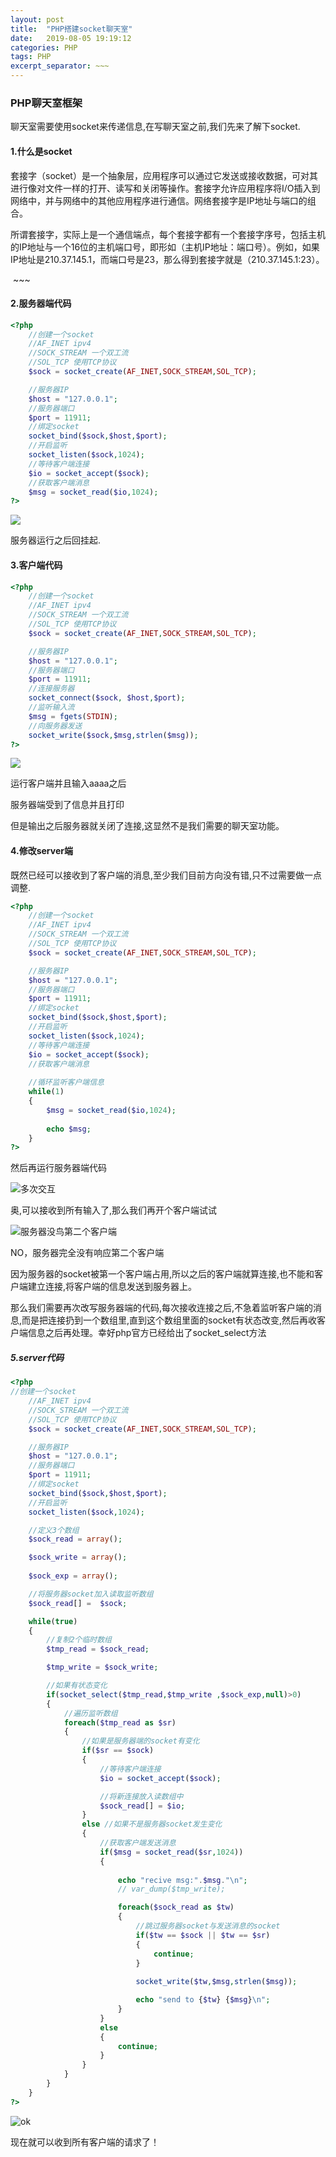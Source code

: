```yaml
---
layout: post
title:  "PHP搭建socket聊天室"
date:   2019-08-05 19:19:12
categories: PHP
tags: PHP
excerpt_separator: ~~~
---
```

### PHP聊天室框架



​		聊天室需要使用socket来传递信息,在写聊天室之前,我们先来了解下socket.

#### 1.什么是socket

​		套接字（socket）是一个抽象层，应用程序可以通过它发送或接收数据，可对其进行像对文件一样的打开、读写和关闭等操作。套接字允许应用程序将I/O插入到网络中，并与网络中的其他应用程序进行通信。网络套接字是IP地址与端口的组合。

​		所谓套接字，实际上是一个通信端点，每个套接字都有一个套接字序号，包括主机的IP地址与一个16位的主机端口号，即形如（主机IP地址：端口号）。例如，如果IP地址是210.37.145.1，而端口号是23，那么得到套接字就是（210.37.145.1:23）。

​    ~~~

#### 2.服务器端代码

```php
<?php
	//创建一个socket
    //AF_INET ipv4
    //SOCK_STREAM 一个双工流
    //SOL_TCP 使用TCP协议
	$sock = socket_create(AF_INET,SOCK_STREAM,SOL_TCP);

	//服务器IP
	$host = "127.0.0.1";
	//服务器端口
	$port = 11911;
	//绑定socket
	socket_bind($sock,$host,$port);
	//开启监听	
	socket_listen($sock,1024);
	//等待客户端连接
	$io = socket_accept($sock);
	//获取客户端消息
	$msg = socket_read($io,1024);
?>

```





![](/assets/socketserver1.png)



服务器运行之后回挂起.



#### 3.客户端代码

```php
<?php
	//创建一个socket
    //AF_INET ipv4
    //SOCK_STREAM 一个双工流
    //SOL_TCP 使用TCP协议
	$sock = socket_create(AF_INET,SOCK_STREAM,SOL_TCP);

	//服务器IP
	$host = "127.0.0.1";
	//服务器端口
	$port = 11911;
	//连接服务器
	socket_connect($sock, $host,$port);
	//监听输入流
	$msg = fgets(STDIN);
	//向服务器发送
	socket_write($sock,$msg,strlen($msg));
?>
```



![](/assets/socketClient.png)



运行客户端并且输入aaaa之后

服务器端受到了信息并且打印

但是输出之后服务器就关闭了连接,这显然不是我们需要的聊天室功能。



#### 4.修改server端

既然已经可以接收到了客户端的消息,至少我们目前方向没有错,只不过需要做一点调整.

````php
<?php
	//创建一个socket
    //AF_INET ipv4
    //SOCK_STREAM 一个双工流
    //SOL_TCP 使用TCP协议
	$sock = socket_create(AF_INET,SOCK_STREAM,SOL_TCP);

	//服务器IP
	$host = "127.0.0.1";
	//服务器端口
	$port = 11911;
	//绑定socket
	socket_bind($sock,$host,$port);
	//开启监听	
	socket_listen($sock,1024);
	//等待客户端连接
	$io = socket_accept($sock);
	//获取客户端消息
	
	//循环监听客户端信息
	while(1)
	{
		$msg = socket_read($io,1024);
	
		echo $msg;
	}
?>
````

然后再运行服务器端代码



![多次交互](/assets/serverwhile.png)



奥,可以接收到所有输入了,那么我们再开个客户端试试

![服务器没鸟第二个客户端](/assets/serverthree.png)



NO，服务器完全没有响应第二个客户端



​		因为服务器的socket被第一个客户端占用,所以之后的客户端就算连接,也不能和客户端建立连接,将客户端的信息发送到服务器上。

​		那么我们需要再次改写服务器端的代码,每次接收连接之后,不急着监听客户端的消息,而是把连接扔到一个数组里,直到这个数组里面的socket有状态改变,然后再收客户端信息之后再处理。幸好php官方已经给出了socket_select方法



##### 5.server代码

```php
<?php
//创建一个socket
    //AF_INET ipv4
    //SOCK_STREAM 一个双工流
    //SOL_TCP 使用TCP协议
	$sock = socket_create(AF_INET,SOCK_STREAM,SOL_TCP);

	//服务器IP
	$host = "127.0.0.1";
	//服务器端口
	$port = 11911;
	//绑定socket
	socket_bind($sock,$host,$port);
	//开启监听	
	socket_listen($sock,1024);

	//定义3个数组
	$sock_read = array();

	$sock_write = array();
	
	$sock_exp = array();

	//将服务器socket加入读取监听数组
	$sock_read[] =  $sock;

	while(true)
	{
        //复制2个临时数组
		$tmp_read = $sock_read;

		$tmp_write = $sock_write;

        //如果有状态变化
		if(socket_select($tmp_read,$tmp_write ,$sock_exp,null)>0)
		{
            //遍历监听数组
			foreach($tmp_read as $sr)
			{
                //如果是服务器端的socket有变化
				if($sr == $sock)
				{
					//等待客户端连接
					$io = socket_accept($sock);

                    //将新连接放入读数组中
					$sock_read[] = $io;
				}
				else //如果不是服务器socket发生变化
				{
					//获取客户端发送消息
					if($msg = socket_read($sr,1024))
					{
					
						echo "recive msg:".$msg."\n";
						// var_dump($tmp_write);

						foreach($sock_read as $tw)
						{
                            //跳过服务器socket与发送消息的socket
							if($tw == $sock || $tw == $sr)
							{
								continue;
							}
						
							socket_write($tw,$msg,strlen($msg));

							echo "send to {$tw} {$msg}\n";
						}		
					}
					else
					{
						continue;
					}
				}
			}
		}
	}
?>

```

![ok](/assets/serverall.png)



现在就可以收到所有客户端的请求了！


~~~

~~~